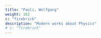 ```yaml
---
title: "Pauli, Wolfgang"
weight: 162
c: "firebrick"
description: "Modern works about Physics"
# c: "firebrick"
---
```


